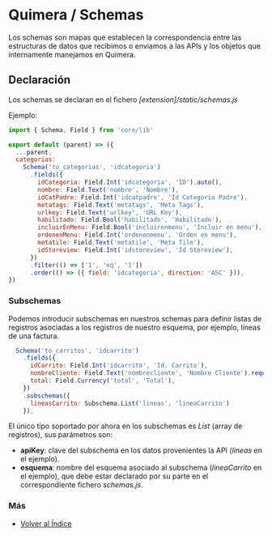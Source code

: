 # Quimera / Schemas

Los schemas son mapas que establecen la correspondencia entre las estructuras de datos que recibimos o enviamos a las APIs y los objetos que internamente manejamos en Quimera.

## Declaración
Los schemas se declaran en el fichero  *[extension]/static/schemas.js*

Ejemplo:
```js
import { Schema, Field } from 'core/lib'

export default (parent) => ({
  ...parent,
  categorias:
    Schema('to_categorias', 'idcategoria')
      .fields({
        idCategoria: Field.Int('idcategoria', 'ID').auto(),
        nombre: Field.Text('nombre', 'Nombre'),
        idCatPadre: Field.Int('idcatpadre', 'Id Categoria Padre'),
        metatags: Field.Text('metatags', 'Meta Tags'),
        urlkey: Field.Text('urlkey', 'URL Key'),
        habilitado: Field.Bool('habilitado', 'Habilitado'),
        incluirEnMenu: Field.Bool('incluirenmenu', 'Incluir en menu'),
        ordenenMenu: Field.Int('ordenenmenu', 'Orden en menu'),
        metatile: Field.Text('metatile', 'Meta Tile'),
        idStoreview: Field.Int('idstoreview', 'Id Storeview'),
      })
      .filter(() => ['1', 'eq', '1'])
      .order(() => ({ field: 'idcategoria', direction: 'ASC' })),
})
```

### Subschemas
Podemos introducir subschemas en nuestros schemas para definir listas de registros asociadas a los registros de nuestro esquema, por ejemplo, líneas de una factura.
```js
  Schema('to_carritos', 'idcarrito')
    .fields({
      idCarrito: Field.Int('idcarrito', 'Id. Carrito'),
      nombreCliente: Field.Text('nombrecliente', 'Nombre Cliente').required(),
      total: Field.Currency('total', 'Total'),
    })
    .subschemas({
      lineasCarrito: Subschema.List('lineas', 'lineaCarrito')
    }),
```
El único tipo soportado por ahora en los subschemas es *List* (array de registros), sus parámetros son:
* **apiKey**: clave del subschema en los datos provenientes la API (*lineas* en el ejemplo).
* **esquema**: nombre del esquema asociado al subschema (*lineaCarrito* en el ejemplo), que debe estar declarado por su parte en el correspondiente fichero *schemas.js*.

### Más

  * [Volver al Índice](./index.md)
